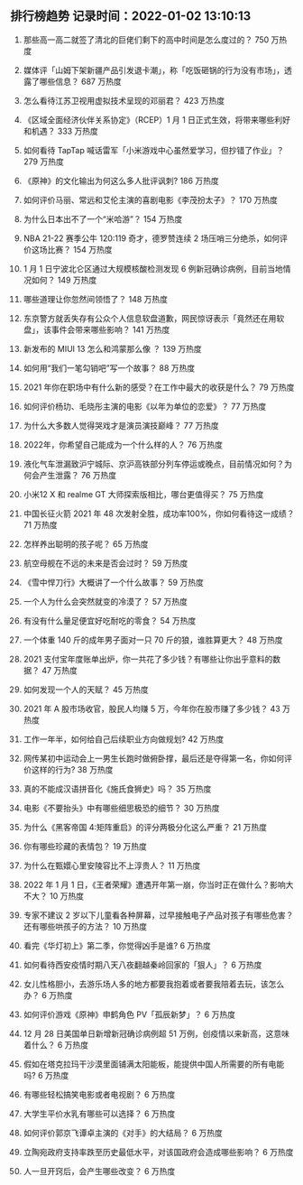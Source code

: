 
## 排行榜趋势 记录时间：2022-01-02 13:10:13
  
  1. 那些高一高二就签了清北的巨佬们剩下的高中时间是怎么度过的？ 750 万热度
    
  2. 媒体评「山姆下架新疆产品引发退卡潮」，称「吃饭砸锅的行为没有市场」，透露了哪些信息？ 687 万热度
    
  3. 怎么看待江苏卫视用虚拟技术呈现的邓丽君？ 423 万热度
    
  4. 《区域全面经济伙伴关系协定》（RCEP）1 月 1 日正式生效，将带来哪些利好和机遇？ 333 万热度
    
  5. 如何看待 TapTap 喊话雷军「小米游戏中心虽然爱学习，但抄错了作业」？ 279 万热度
    
  6. 《原神》的文化输出为何这么多人批评讽刺? 186 万热度
    
  7. 如何评价马丽、常远和艾伦主演的喜剧电影《李茂扮太子》？ 170 万热度
    
  8. 为什么日本出不了一个“米哈游”？ 154 万热度
    
  9. NBA 21-22 赛季公牛 120:119 奇才，德罗赞连续 2 场压哨三分绝杀，如何评价这场比赛？ 154 万热度
    
  10. 1 月 1 日宁波北仑区通过大规模核酸检测发现 6 例新冠确诊病例，目前当地情况如何？ 149 万热度
    
  11. 哪些道理让你忽然间领悟了？ 148 万热度
    
  12. 东京警方就丢失存有公众个人信息软盘道歉，网民惊讶表示「竟然还在用软盘」，该事件会带来哪些影响？ 141 万热度
    
  13. 新发布的 MIUI 13 怎么和鸿蒙那么像 ？ 139 万热度
    
  14. 如何用“我们一笔勾销吧”写一个故事？ 88 万热度
    
  15. 2021 年你在职场中有什么新的感受？在工作中最大的收获是什么？ 79 万热度
    
  16. 如何评价杨玏、毛晓彤主演的电影《以年为单位的恋爱》？ 77 万热度
    
  17. 为什么大多数人觉得哭戏才是演员演技巅峰？ 77 万热度
    
  18. 2022年，你希望自己能成为一个什么样的人？ 76 万热度
    
  19. 液化气车泄漏致沪宁城际、京沪高铁部分列车停运或晚点，目前情况如何？为何会产生泄露？ 76 万热度
    
  20. 小米12 X 和 realme GT 大师探索版相比，哪台更值得买？ 75 万热度
    
  21. 中国长征火箭 2021 年 48 次发射全胜，成功率100%，你如何看待这一成绩？ 71 万热度
    
  22. 怎样养出聪明的孩子呢？ 65 万热度
    
  23. 航空母舰在不远的未来是否会过时？ 59 万热度
    
  24. 《雪中悍刀行》大概讲了一个什么故事？ 59 万热度
    
  25. 一个人为什么会突然就变的冷漠了？ 57 万热度
    
  26. 有没有什么量足便宜好吃耐吃的零食？ 54 万热度
    
  27. 一个体重 140 斤的成年男子面对一只 70 斤的狼，谁胜算更大？ 48 万热度
    
  28. 2021 支付宝年度账单出炉，你一共花了多少钱？有哪些让你出乎意料的数据？ 47 万热度
    
  29. 如何发现一个人的天赋？ 45 万热度
    
  30. 2021 年 A 股市场收官，股民人均赚 5 万，今年你在股市赚了多少钱？ 43 万热度
    
  31. 工作一年半，如何给自己后续职业方向做规划? 42 万热度
    
  32. 网传某初中运动会上一男生长跑时做俯卧撑，最后还是夺得第一名，你如何评价这样的行为? 38 万热度
    
  33. 真的不能成汉语拼音化《施氏食狮史》吗？ 35 万热度
    
  34. 电影《不要抬头》中有哪些细思极恐的细节？ 30 万热度
    
  35. 为什么《黑客帝国 4:矩阵重启》的评分两极分化这么严重？ 21 万热度
    
  36. 你有哪些珍藏的表情包？ 19 万热度
    
  37. 为什么在甄嬛心里安陵容比不上淳贵人？ 11 万热度
    
  38. 2022 年 1 月 1 日，《王者荣耀》遭遇开年第一崩，你当时正在做什么？影响大不大？ 10 万热度
    
  39. 专家不建议 2 岁以下儿童看各种屏幕，过早接触电子产品对孩子有哪些危害？还有哪些哄孩子的方法？ 10 万热度
    
  40. 看完《华灯初上》第二季，你觉得凶手是谁? 6 万热度
    
  41. 如何看待西安疫情时期八天八夜翻越秦岭回家的「狠人」？ 6 万热度
    
  42. 女儿性格胆小，去游乐场人多的地方都要我抱着或者要我陪着去玩，该怎么办？ 6 万热度
    
  43. 如何评价游戏《原神》申鹤角色 PV「孤辰新梦」？ 6 万热度
    
  44. 12 月 28 日美国单日新增新冠确诊病例超 51 万例，创疫情以来新高，这意味着什么？ 6 万热度
    
  45. 假如在塔克拉玛干沙漠里面铺满太阳能板，能提供中国人所需要的所有电能吗? 6 万热度
    
  46. 有哪些轻松搞笑电影或者电视剧？ 6 万热度
    
  47. 大学生平价水乳有哪些可以选择？ 6 万热度
    
  48. 如何评价郭京飞谭卓主演的《对手》的大结局？ 6 万热度
    
  49. 立陶宛政府支持率跌至历史最低水平，对该国政府会造成哪些影响？ 6 万热度
    
  50. 人一旦开窍后，会产生哪些改变？ 6 万热度
    